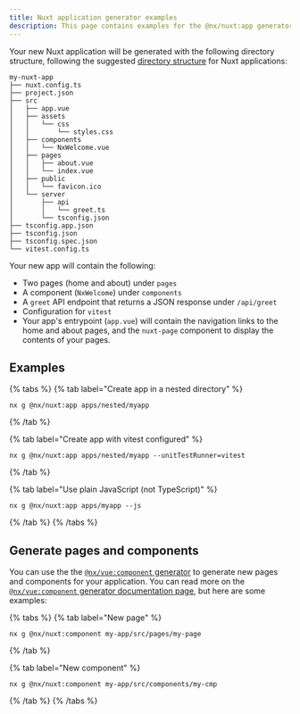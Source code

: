 ```yaml
---
title: Nuxt application generator examples
description: This page contains examples for the @nx/nuxt:app generator.
---
```


Your new Nuxt application will be generated with the following directory structure, following the suggested [directory structure](https://nuxt.com/docs/guide/directory-structure) for Nuxt applications:

```text
my-nuxt-app
├── nuxt.config.ts
├── project.json
├── src
│   ├── app.vue
│   ├── assets
│   │   └── css
│   │       └── styles.css
│   ├── components
│   │   └── NxWelcome.vue
│   ├── pages
│   │   ├── about.vue
│   │   └── index.vue
│   ├── public
│   │   └── favicon.ico
│   └── server
│       ├── api
│       │   └── greet.ts
│       └── tsconfig.json
├── tsconfig.app.json
├── tsconfig.json
├── tsconfig.spec.json
└── vitest.config.ts
```

Your new app will contain the following:

- Two pages (home and about) under `pages`
- A component (`NxWelcome`) under `components`
- A `greet` API endpoint that returns a JSON response under `/api/greet`
- Configuration for `vitest`
- Your app's entrypoint (`app.vue`) will contain the navigation links to the home and about pages, and the `nuxt-page` component to display the contents of your pages.

## Examples

{% tabs %}
{% tab label="Create app in a nested directory" %}

```shell
nx g @nx/nuxt:app apps/nested/myapp
```

{% /tab %}

{% tab label="Create app with vitest configured" %}

```shell
nx g @nx/nuxt:app apps/nested/myapp --unitTestRunner=vitest
```

{% /tab %}

{% tab label="Use plain JavaScript (not TypeScript)" %}

```shell
nx g @nx/nuxt:app apps/myapp --js
```

{% /tab %}
{% /tabs %}

## Generate pages and components

You can use the the [`@nx/vue:component` generator](/nx-api/vue/generators/component) to generate new pages and components for your application. You can read more on the [`@nx/vue:component` generator documentation page](/nx-api/vue/generators/component), but here are some examples:

{% tabs %}
{% tab label="New page" %}

```shell
nx g @nx/nuxt:component my-app/src/pages/my-page
```

{% /tab %}

{% tab label="New component" %}

```shell
nx g @nx/nuxt:component my-app/src/components/my-cmp
```

{% /tab %}
{% /tabs %}
